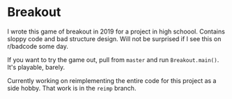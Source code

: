 # Breakout

I wrote this game of breakout in 2019 for a project in high schoool. Contains sloppy code and bad structure design. Will not be surprised if I see this on r/badcode some day.

If you want to try the game out, pull from ```master``` and run ```Breakout.main()```. It's playable, barely.

Currently working on reimplementing the entire code for this project as a side hobby. That work is in the ```reimp``` branch.
